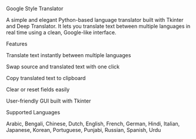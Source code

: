 Google Style Translator

A simple and elegant Python-based language translator built with Tkinter and Deep Translator.
It lets you translate text between multiple languages in real time using a clean, Google-like interface.

Features

Translate text instantly between multiple languages

Swap source and translated text with one click

Copy translated text to clipboard

Clear or reset fields easily

User-friendly GUI built with Tkinter

Supported Languages

Arabic, Bengali, Chinese, Dutch, English, French, German, Hindi, Italian, Japanese, Korean, Portuguese, Punjabi, Russian, Spanish, Urdu
